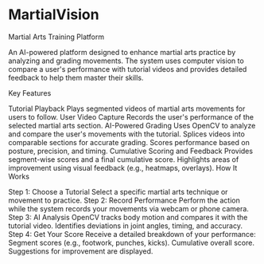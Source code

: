 # MartialVision
 
Martial Arts Training Platform

An AI-powered platform designed to enhance martial arts practice by analyzing and grading movements. The system uses computer vision to compare a user's performance with tutorial videos and provides detailed feedback to help them master their skills.

Key Features

Tutorial Playback
Plays segmented videos of martial arts movements for users to follow.
User Video Capture
Records the user's performance of the selected martial arts section.
AI-Powered Grading
Uses OpenCV to analyze and compare the user's movements with the tutorial.
Splices videos into comparable sections for accurate grading.
Scores performance based on posture, precision, and timing.
Cumulative Scoring and Feedback
Provides segment-wise scores and a final cumulative score.
Highlights areas of improvement using visual feedback (e.g., heatmaps, overlays).
How It Works

Step 1: Choose a Tutorial
Select a specific martial arts technique or movement to practice.
Step 2: Record Performance
Perform the action while the system records your movements via webcam or phone camera.
Step 3: AI Analysis
OpenCV tracks body motion and compares it with the tutorial video.
Identifies deviations in joint angles, timing, and accuracy.
Step 4: Get Your Score
Receive a detailed breakdown of your performance:
Segment scores (e.g., footwork, punches, kicks).
Cumulative overall score.
Suggestions for improvement are displayed.
